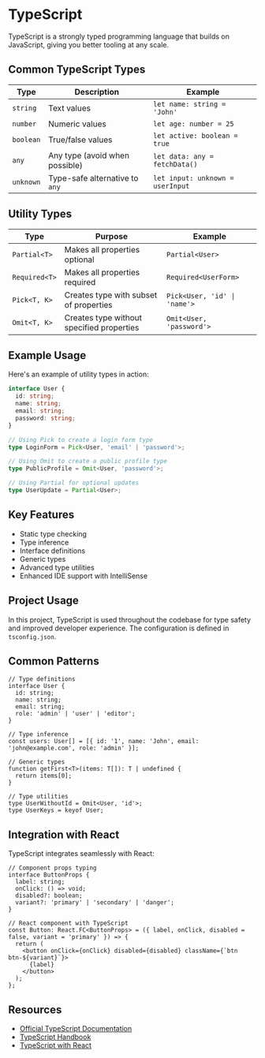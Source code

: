 # TypeScript

TypeScript is a strongly typed programming language that builds on JavaScript, giving you better tooling at any scale.

## Common TypeScript Types

| Type      | Description                    | Example                          |
| --------- | ------------------------------ | -------------------------------- |
| `string`  | Text values                    | `let name: string = 'John'`      |
| `number`  | Numeric values                 | `let age: number = 25`           |
| `boolean` | True/false values              | `let active: boolean = true`     |
| `any`     | Any type (avoid when possible) | `let data: any = fetchData()`    |
| `unknown` | Type-safe alternative to `any` | `let input: unknown = userInput` |

## Utility Types

| Type          | Purpose                                   | Example                      |
| ------------- | ----------------------------------------- | ---------------------------- |
| `Partial<T>`  | Makes all properties optional             | `Partial<User>`              |
| `Required<T>` | Makes all properties required             | `Required<UserForm>`         |
| `Pick<T, K>`  | Creates type with subset of properties    | `Pick<User, 'id' \| 'name'>` |
| `Omit<T, K>`  | Creates type without specified properties | `Omit<User, 'password'>`     |

## Example Usage

Here's an example of utility types in action:

```typescript
interface User {
  id: string;
  name: string;
  email: string;
  password: string;
}

// Using Pick to create a login form type
type LoginForm = Pick<User, 'email' | 'password'>;

// Using Omit to create a public profile type
type PublicProfile = Omit<User, 'password'>;

// Using Partial for optional updates
type UserUpdate = Partial<User>;
```

## Key Features

- Static type checking
- Type inference
- Interface definitions
- Generic types
- Advanced type utilities
- Enhanced IDE support with IntelliSense

## Project Usage

In this project, TypeScript is used throughout the codebase for type safety and improved developer experience. The configuration is defined in `tsconfig.json`.

## Common Patterns

```tsx
// Type definitions
interface User {
  id: string;
  name: string;
  email: string;
  role: 'admin' | 'user' | 'editor';
}

// Type inference
const users: User[] = [{ id: '1', name: 'John', email: 'john@example.com', role: 'admin' }];

// Generic types
function getFirst<T>(items: T[]): T | undefined {
  return items[0];
}

// Type utilities
type UserWithoutId = Omit<User, 'id'>;
type UserKeys = keyof User;
```

## Integration with React

TypeScript integrates seamlessly with React:

```tsx
// Component props typing
interface ButtonProps {
  label: string;
  onClick: () => void;
  disabled?: boolean;
  variant?: 'primary' | 'secondary' | 'danger';
}

// React component with TypeScript
const Button: React.FC<ButtonProps> = ({ label, onClick, disabled = false, variant = 'primary' }) => {
  return (
    <button onClick={onClick} disabled={disabled} className={`btn btn-${variant}`}>
      {label}
    </button>
  );
};
```

## Resources

- [Official TypeScript Documentation](https://www.typescriptlang.org/docs/)
- [TypeScript Handbook](https://www.typescriptlang.org/docs/handbook/intro.html)
- [TypeScript with React](https://react-typescript-cheatsheet.netlify.app/)
